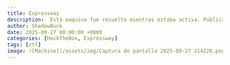 ```yaml
---
title: Expressway
description:  Está maquina fue resuelta mientras estaba activa. Publicado tras su retiro oficial según las normas de HackTheBox.
author: ShadowBuck
date: 2025-09-27 00:00:00 +0800
categories: [HackTheBox, Expressway]
tags: [ctf]
image: ![Machine](/assets/img/Captura de pantalla 2025-09-27 214226.png){: .w-50 .shadow .rounded-10}
---
```

